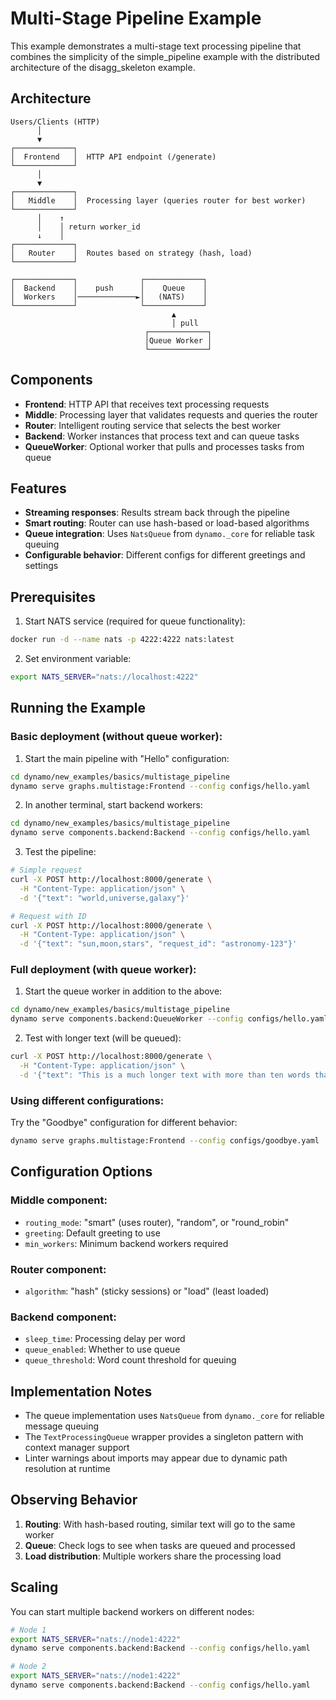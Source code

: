 # Multi-Stage Pipeline Example

This example demonstrates a multi-stage text processing pipeline that combines the simplicity of the simple_pipeline example with the distributed architecture of the disagg_skeleton example.

## Architecture

```
Users/Clients (HTTP)
      │
      ▼
┌─────────────┐
│  Frontend   │  HTTP API endpoint (/generate)
└─────────────┘
      │
      ▼
┌─────────────┐
│   Middle    │  Processing layer (queries router for best worker)
└─────────────┘
      │    ↑
      │    │ return worker_id
      ↓    │
┌─────────────┐
│   Router    │  Routes based on strategy (hash, load)
└─────────────┘

┌─────────────┐              ┌─────────────┐
│  Backend    │    push      │    Queue    │
│  Workers    │─────────────►│   (NATS)    │
└─────────────┘              └─────────────┘
                                    ▲
                                    │ pull
                              ┌─────────────┐
                              │Queue Worker │
                              └─────────────┘
```

## Components

- **Frontend**: HTTP API that receives text processing requests
- **Middle**: Processing layer that validates requests and queries the router
- **Router**: Intelligent routing service that selects the best worker
- **Backend**: Worker instances that process text and can queue tasks
- **QueueWorker**: Optional worker that pulls and processes tasks from queue

## Features

- **Streaming responses**: Results stream back through the pipeline
- **Smart routing**: Router can use hash-based or load-based algorithms
- **Queue integration**: Uses `NatsQueue` from `dynamo._core` for reliable task queuing
- **Configurable behavior**: Different configs for different greetings and settings

## Prerequisites

1. Start NATS service (required for queue functionality):
```bash
docker run -d --name nats -p 4222:4222 nats:latest
```

2. Set environment variable:
```bash
export NATS_SERVER="nats://localhost:4222"
```

## Running the Example

### Basic deployment (without queue worker):

1. Start the main pipeline with "Hello" configuration:
```bash
cd dynamo/new_examples/basics/multistage_pipeline
dynamo serve graphs.multistage:Frontend --config configs/hello.yaml
```

2. In another terminal, start backend workers:
```bash
cd dynamo/new_examples/basics/multistage_pipeline
dynamo serve components.backend:Backend --config configs/hello.yaml
```

3. Test the pipeline:
```bash
# Simple request
curl -X POST http://localhost:8000/generate \
  -H "Content-Type: application/json" \
  -d '{"text": "world,universe,galaxy"}'

# Request with ID
curl -X POST http://localhost:8000/generate \
  -H "Content-Type: application/json" \
  -d '{"text": "sun,moon,stars", "request_id": "astronomy-123"}'
```

### Full deployment (with queue worker):

1. Start the queue worker in addition to the above:
```bash
cd dynamo/new_examples/basics/multistage_pipeline
dynamo serve components.backend:QueueWorker --config configs/hello.yaml
```

2. Test with longer text (will be queued):
```bash
curl -X POST http://localhost:8000/generate \
  -H "Content-Type: application/json" \
  -d '{"text": "This is a much longer text with more than ten words that will trigger queue processing"}'
```

### Using different configurations:

Try the "Goodbye" configuration for different behavior:
```bash
dynamo serve graphs.multistage:Frontend --config configs/goodbye.yaml
```

## Configuration Options

### Middle component:
- `routing_mode`: "smart" (uses router), "random", or "round_robin"
- `greeting`: Default greeting to use
- `min_workers`: Minimum backend workers required

### Router component:
- `algorithm`: "hash" (sticky sessions) or "load" (least loaded)

### Backend component:
- `sleep_time`: Processing delay per word
- `queue_enabled`: Whether to use queue
- `queue_threshold`: Word count threshold for queuing

## Implementation Notes

- The queue implementation uses `NatsQueue` from `dynamo._core` for reliable message queuing
- The `TextProcessingQueue` wrapper provides a singleton pattern with context manager support
- Linter warnings about imports may appear due to dynamic path resolution at runtime

## Observing Behavior

1. **Routing**: With hash-based routing, similar text will go to the same worker
2. **Queue**: Check logs to see when tasks are queued and processed
3. **Load distribution**: Multiple workers share the processing load

## Scaling

You can start multiple backend workers on different nodes:
```bash
# Node 1
export NATS_SERVER="nats://node1:4222"
dynamo serve components.backend:Backend --config configs/hello.yaml

# Node 2
export NATS_SERVER="nats://node1:4222"
dynamo serve components.backend:Backend --config configs/hello.yaml
```

